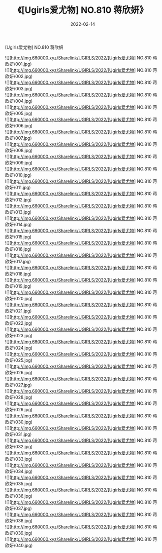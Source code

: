 ﻿---
layout: post
title:  《[Ugirls爱尤物] NO.810 蒋欣妍》
date:   2022-02-14
img: http://img.660000.xyz/Sharelink/UGIRLS/2022/[Ugirls爱尤物] NO.810 蒋欣妍/000.jpg
categories: [美女, 清纯, 唯美]
---

[Ugirls爱尤物] NO.810 蒋欣妍

 ![](http://img.660000.xyz/Sharelink/UGIRLS/2022/[Ugirls爱尤物] NO.810 蒋欣妍/001.jpg) <br>![](http://img.660000.xyz/Sharelink/UGIRLS/2022/[Ugirls爱尤物] NO.810 蒋欣妍/002.jpg) <br>![](http://img.660000.xyz/Sharelink/UGIRLS/2022/[Ugirls爱尤物] NO.810 蒋欣妍/003.jpg) <br>![](http://img.660000.xyz/Sharelink/UGIRLS/2022/[Ugirls爱尤物] NO.810 蒋欣妍/004.jpg) <br>![](http://img.660000.xyz/Sharelink/UGIRLS/2022/[Ugirls爱尤物] NO.810 蒋欣妍/005.jpg) <br>![](http://img.660000.xyz/Sharelink/UGIRLS/2022/[Ugirls爱尤物] NO.810 蒋欣妍/006.jpg) <br>![](http://img.660000.xyz/Sharelink/UGIRLS/2022/[Ugirls爱尤物] NO.810 蒋欣妍/007.jpg) <br>![](http://img.660000.xyz/Sharelink/UGIRLS/2022/[Ugirls爱尤物] NO.810 蒋欣妍/008.jpg) <br>![](http://img.660000.xyz/Sharelink/UGIRLS/2022/[Ugirls爱尤物] NO.810 蒋欣妍/009.jpg) <br>![](http://img.660000.xyz/Sharelink/UGIRLS/2022/[Ugirls爱尤物] NO.810 蒋欣妍/010.jpg) <br>![](http://img.660000.xyz/Sharelink/UGIRLS/2022/[Ugirls爱尤物] NO.810 蒋欣妍/011.jpg) <br>![](http://img.660000.xyz/Sharelink/UGIRLS/2022/[Ugirls爱尤物] NO.810 蒋欣妍/012.jpg) <br>![](http://img.660000.xyz/Sharelink/UGIRLS/2022/[Ugirls爱尤物] NO.810 蒋欣妍/013.jpg) <br>![](http://img.660000.xyz/Sharelink/UGIRLS/2022/[Ugirls爱尤物] NO.810 蒋欣妍/014.jpg) <br>![](http://img.660000.xyz/Sharelink/UGIRLS/2022/[Ugirls爱尤物] NO.810 蒋欣妍/015.jpg) <br>![](http://img.660000.xyz/Sharelink/UGIRLS/2022/[Ugirls爱尤物] NO.810 蒋欣妍/016.jpg) <br>![](http://img.660000.xyz/Sharelink/UGIRLS/2022/[Ugirls爱尤物] NO.810 蒋欣妍/017.jpg) <br>![](http://img.660000.xyz/Sharelink/UGIRLS/2022/[Ugirls爱尤物] NO.810 蒋欣妍/018.jpg) <br>![](http://img.660000.xyz/Sharelink/UGIRLS/2022/[Ugirls爱尤物] NO.810 蒋欣妍/019.jpg) <br>![](http://img.660000.xyz/Sharelink/UGIRLS/2022/[Ugirls爱尤物] NO.810 蒋欣妍/020.jpg) <br>![](http://img.660000.xyz/Sharelink/UGIRLS/2022/[Ugirls爱尤物] NO.810 蒋欣妍/021.jpg) <br>![](http://img.660000.xyz/Sharelink/UGIRLS/2022/[Ugirls爱尤物] NO.810 蒋欣妍/022.jpg) <br>![](http://img.660000.xyz/Sharelink/UGIRLS/2022/[Ugirls爱尤物] NO.810 蒋欣妍/023.jpg) <br>![](http://img.660000.xyz/Sharelink/UGIRLS/2022/[Ugirls爱尤物] NO.810 蒋欣妍/024.jpg) <br>![](http://img.660000.xyz/Sharelink/UGIRLS/2022/[Ugirls爱尤物] NO.810 蒋欣妍/025.jpg) <br>![](http://img.660000.xyz/Sharelink/UGIRLS/2022/[Ugirls爱尤物] NO.810 蒋欣妍/026.jpg) <br>![](http://img.660000.xyz/Sharelink/UGIRLS/2022/[Ugirls爱尤物] NO.810 蒋欣妍/027.jpg) <br>![](http://img.660000.xyz/Sharelink/UGIRLS/2022/[Ugirls爱尤物] NO.810 蒋欣妍/028.jpg) <br>![](http://img.660000.xyz/Sharelink/UGIRLS/2022/[Ugirls爱尤物] NO.810 蒋欣妍/029.jpg) <br>![](http://img.660000.xyz/Sharelink/UGIRLS/2022/[Ugirls爱尤物] NO.810 蒋欣妍/030.jpg) <br>![](http://img.660000.xyz/Sharelink/UGIRLS/2022/[Ugirls爱尤物] NO.810 蒋欣妍/031.jpg) <br>![](http://img.660000.xyz/Sharelink/UGIRLS/2022/[Ugirls爱尤物] NO.810 蒋欣妍/032.jpg) <br>![](http://img.660000.xyz/Sharelink/UGIRLS/2022/[Ugirls爱尤物] NO.810 蒋欣妍/033.jpg) <br>![](http://img.660000.xyz/Sharelink/UGIRLS/2022/[Ugirls爱尤物] NO.810 蒋欣妍/034.jpg) <br>![](http://img.660000.xyz/Sharelink/UGIRLS/2022/[Ugirls爱尤物] NO.810 蒋欣妍/035.jpg) <br>![](http://img.660000.xyz/Sharelink/UGIRLS/2022/[Ugirls爱尤物] NO.810 蒋欣妍/036.jpg) <br>![](http://img.660000.xyz/Sharelink/UGIRLS/2022/[Ugirls爱尤物] NO.810 蒋欣妍/037.jpg) <br>![](http://img.660000.xyz/Sharelink/UGIRLS/2022/[Ugirls爱尤物] NO.810 蒋欣妍/038.jpg) <br>![](http://img.660000.xyz/Sharelink/UGIRLS/2022/[Ugirls爱尤物] NO.810 蒋欣妍/039.jpg) <br>![](http://img.660000.xyz/Sharelink/UGIRLS/2022/[Ugirls爱尤物] NO.810 蒋欣妍/040.jpg) <br>